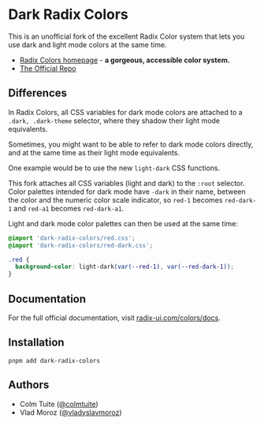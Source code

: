 # Dark Radix Colors

This is an unofficial fork of the excellent Radix Color system that lets you use dark and light mode colors at the same time.

- [Radix Colors homepage](https://radix-ui.com/colors) - **a gorgeous, accessible color system.**
- [The Official Repo](https://github.com/radix-ui/colors)

## Differences

In Radix Colors, all CSS variables for dark mode colors are attached to a `.dark, .dark-theme` selector, where they shadow their light mode equivalents.

Sometimes, you might want to be able to refer to dark mode colors directly, and at the same time as their light mode equivalents.

One example would be to use the new `light-dark` CSS functions.

This fork attaches all CSS variables (light and dark) to the `:root` selector. Color palettes intended for dark mode have `-dark` in their name, between the color and the numeric color scale indicator, so `red-1` becomes `red-dark-1` and `red-a1` becomes `red-dark-a1`.

Light and dark mode color palettes can then be used at the same time:

```css
@import 'dark-radix-colors/red.css';
@import 'dark-radix-colors/red-dark.css';

.red {
  background-color: light-dark(var(--red-1), var(--red-dark-1));
}
```

## Documentation

For the full official documentation, visit [radix-ui.com/colors/docs](https://radix-ui.com/colors/docs).

## Installation

`pnpm add dark-radix-colors`

## Authors

- Colm Tuite ([@colmtuite](https://twitter.com/colmtuite))
- Vlad Moroz ([@vladyslavmoroz](https://twitter.com/vladyslavmoroz))
